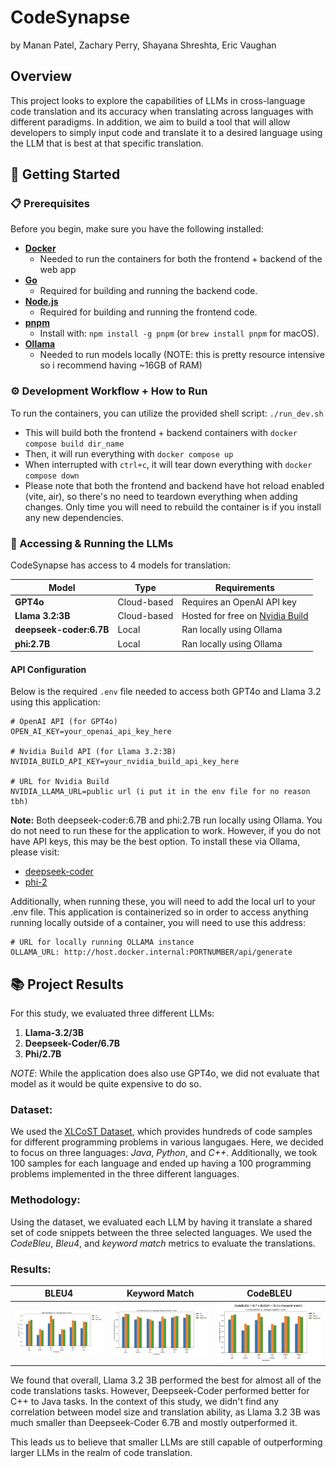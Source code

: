 # CodeSynapse
by Manan Patel, Zachary Perry, Shayana Shreshta, Eric Vaughan

## Overview

This project looks to explore the capabilities of LLMs in cross-language code translation and its accuracy when translating across languages with different paradigms. In addition, we aim to build a tool that will allow developers to simply input code and translate it to a desired language using the LLM that is best at that specific translation.


## 🚀 Getting Started


### 📋 Prerequisites
Before you begin, make sure you have the following installed:
- **[Docker](https://www.docker.com/products/docker-desktop)**
  - Needed to run the containers for both the frontend + backend of the web app
- **[Go](https://golang.org/dl/)**
  - Required for building and running the backend code.
- **[Node.js](https://nodejs.org/en/download/)**
  - Required for building and running the frontend code.
- **[pnpm](https://pnpm.io/)**
  - Install with: `npm install -g pnpm` (or `brew install pnpm` for macOS).
- **[Ollama](https://ollama.com)**
    - Needed to run models locally (NOTE: this is pretty resource intensive so i recommend having ~16GB of RAM)

### ⚙️ Development Workflow + How to Run
To run the containers, you can utilize the provided shell script: `./run_dev.sh`
- This will build both the frontend + backend containers with `docker compose build dir_name`
- Then, it will run everything with `docker compose up`
- When interrupted with `ctrl+c`, it will tear down everything with `docker compose down`
- Please note that both the frontend and backend have hot reload enabled (vite, air), so there's no need to teardown everything when adding changes. Only time you will need to rebuild the container is if you install any new dependencies. 


### 🤖 Accessing & Running the LLMs
CodeSynapse has access to 4 models for translation:

| Model | Type | Requirements |
|-------|------|--------------|
| **GPT4o** | Cloud-based | Requires an OpenAI API key |
| **Llama 3.2:3B** | Cloud-based | Hosted for free on [Nvidia Build](https://build.nvidia.com) |
| **deepseek-coder:6.7B** | Local | Ran locally using Ollama |
| **phi:2.7B** | Local | Ran locally using Ollama |

#### API Configuration

Below is the required `.env` file needed to access both GPT4o and Llama 3.2 using this application:

```
# OpenAI API (for GPT4o)
OPEN_AI_KEY=your_openai_api_key_here

# Nvidia Build API (for Llama 3.2:3B)
NVIDIA_BUILD_API_KEY=your_nvidia_build_api_key_here

# URL for Nvidia Build
NVIDIA_LLAMA_URL=public url (i put it in the env file for no reason tbh)
```

**Note:** Both deepseek-coder:6.7B and phi:2.7B run locally using Ollama. You do not need to run these for the application to work. However, if you do not have API keys, this may be the best option. To install these via Ollama, please visit: 
- [deepseek-coder](https://ollama.com/library/deepseek-coder)
- [phi-2](https://ollama.com/library/phi:2.7b)

Additionally, when running these, you will need to add the local url to your .env file. This application is containerized so in order to access anything running locally outside of a container, you will need to use this address: 

```
# URL for locally running OLLAMA instance
OLLAMA_URL: http://host.docker.internal:PORTNUMBER/api/generate
```

## 📚 Project Results
For this study, we evaluated three  different LLMs: 
1. **Llama-3.2/3B**
2. **Deepseek-Coder/6.7B**
3. **Phi/2.7B**

*NOTE*: While the application does also use GPT4o, we did not evaluate that model as it would be quite expensive to do so.

### Dataset: 
We used the [XLCoST Dataset](https://github.com/reddy-lab-code-research/XLCoST), which provides hundreds of code samples for different programming problems in various langugaes. Here, we decided to focus on three languages: *Java*, *Python*, and *C++*. Additionally, we took 100 samples for each language and ended up having a 100 programming problems implemented in the three different languages.


### Methodology: 
Using the dataset, we evaluated each LLM by having it translate a shared set of code snippets between the three selected languages. We used the *CodeBleu*, *Bleu4*, and *keyword match* metrics to evaluate the translations. 

### Results: 

| BLEU4   | Keyword Match | CodeBLEU |
|---------|---------------|----------|
| ![bleu4](./imgs/bleu4.jpg) | ![keywordmatch](./imgs/keywordmatch.jpg) | ![codeBleu](./imgs/codebleu.jpg) |

We found that overall, Llama 3.2 3B performed the best for almost all of the code translations tasks. However, Deepseek-Coder performed better for C++ to Java tasks. In the context of this study, we didn't find any correlation between model size and translation ability, as Llama 3.2 3B was much smaller than Deepseek-Coder 6.7B and mostly outperformed it. 

This leads us to believe that smaller LLMs are still capable of outperforming larger LLMs in the realm of code translation. 


